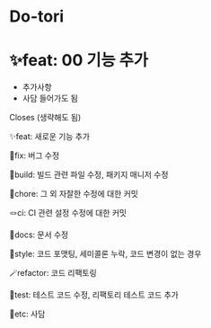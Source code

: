 # Do-tori
# ✨feat: 00 기능 추가

- 추가사항
- 사담 들어가도 됨

Closes (생략해도 됨)

✨feat: 새로운 기능 추가

🐛fix: 버그 수정

🧱build: 빌드 관련 파일 수정, 패키지 매니저 수정

🧵chore: 그 외 자잘한 수정에 대한 커밋

🪢ci: CI 관련 설정 수정에 대한 커밋

📜docs: 문서 수정

👗style: 코드 포맷팅, 세미콜론 누락, 코드 변경이 없는 경우

🪄refactor: 코드 리팩토링

📌test: 테스트 코드 수정, 리팩토리 테스트 코드 추가

👻etc: 사담
